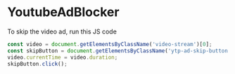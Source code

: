 # YoutubeAdBlocker
To skip the video ad, run this JS code

```js
const video = document.getElementsByClassName('video-stream')[0];
const skipButton = document.getElementsByClassName('ytp-ad-skip-button')[0];
video.currentTime = video.duration;
skipButton.click();
```
